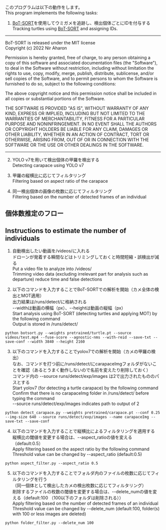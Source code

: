 このプログラムは以下の動作をします。  
This program implements the following tasks:  

1. [BoT-SORT](https://github.com/NirAharon/BoT-SORT)を使用してウミガメを追跡し、検出個体ごとにIDを付与する  
Tracking turtles using [BoT-SORT](https://github.com/NirAharon/BoT-SORT) and assigning IDs.  

-----------------------

BoT-SORT is released under the MIT license  
Copyright (c) 2022 Nir Aharon  

Permission is hereby granted, free of charge, to any person obtaining a copy of this software and associated documentation files (the "Software"), to deal in the Software without restriction, including without limitation the rights to use, copy, modify, merge, publish, distribute, sublicense, and/or sell copies of the Software, and to permit persons to whom the Software is furnished to do so, subject to the following conditions:  

The above copyright notice and this permission notice shall be included in all copies or substantial portions of the Software.  

THE SOFTWARE IS PROVIDED "AS IS", WITHOUT WARRANTY OF ANY KIND, EXPRESS OR IMPLIED, INCLUDING BUT NOT LIMITED TO THE WARRANTIES OF MERCHANTABILITY, FITNESS FOR A PARTICULAR PURPOSE AND NONINFRINGEMENT. IN NO EVENT SHALL THE AUTHORS OR COPYRIGHT HOLDERS BE LIABLE FOR ANY CLAIM, DAMAGES OR OTHER LIABILITY, WHETHER IN AN ACTION OF CONTRACT, TORT OR OTHERWISE, ARISING FROM, OUT OF OR IN CONNECTION WITH THE SOFTWARE OR THE USE OR OTHER DEALINGS IN THE SOFTWARE.  

-----------------------

2. YOLO v7を用いて検出個体の甲羅を検出する  
Detecting carapace using YOLO v7  

3. 甲羅の縦横比に応じてフィルタリング  
Filtering based on aspect ratio of the carapace  

4. 同一検出個体の画像の枚数に応じてフィルタリング  
Filtering based on the number of detected frames of an individual  


## 個体数推定のフロー  
## Instructions to estimate the number of individuals  

1. 自動検出したい動画を/videos/に入れる  
ドローンが発着する瞬間などはトリミングしておくと時間短縮・誤検出が減る  
Put a video file to analyze into /videos/  
Trimming video data (excluding irrelevant part for analysis such as departure) reduce time and false detections  


2. 以下のコマンドを入力することでBoT-SORTでの解析を開始（カメ全体の検出とMOT適用）  
出力結果は/runs/detect/に格納される  
--widthは動画の横幅（px）、--heightは動画の縦幅（px）  
Start analysis using BoT-SORT (detecting turtles and applying MOT) by the following command  
Output is stored in /runs/detect/  

`python botsort.py --weights pretrained/turtle.pt --source videos/test.mp4 --fuse-score --agnostic-nms --with-reid --save-txt --save-conf --width 3840 --height 2160`


3. 以下のコマンドを入力することでyolov7での解析を開始（カメの甲羅の検出）  
なお、コマンドを打つ前に/runs/detect/にcarapaceImgフォルダがないことを確認（あるとうまく動作しないので名前を変えたり削除しておく）  
コマンド内の --source runs/detect/exp/images は2で出力されたもののパスとする  
Start yolov7 (for detecting a turtle carapace) by the following command  
Confirm that there is no carapaceImg folder in /runs/detect/ before typing the command  
--source runs/detect/exp/images indicates path to output of 2  

`python detect_carapace.py --weights pretrained/carapace.pt --conf 0.25 --img-size 640 --source runs/detect/exp/images --name carapaceImg --save-txt --save-conf`

4. 以下のコマンドを入力することで縦横比によるフィルタリングを適用する  
縦横比の閾値を変更する場合は、--aspect_ratioの値を変える（default:0.5）  
Apply filtering based on the aspect ratio by the following command  
Threshold value can be changed by --aspect_ratio (default:0.5)  

`python aspect_filter.py --aspect_ratio 0.5`


5. 以下のコマンドを入力することでフォルダ内のファイルの枚数に応じてフィルタリングを行う  
（同一個体として検出したカメの検出枚数に応じてフィルタリング）  
削除するファイルの枚数の閾値を変更する場合は、--delete_numの値を変える（default:100 （100以下のフォルダは削除される））  
Apply filtering based on the number of detected frames of an individual   
Threshold value can be changed by --delete_num (default:100, folder(s) with 100 or less images are deleted)  

`python folder_filter.py --delete_num 100`


